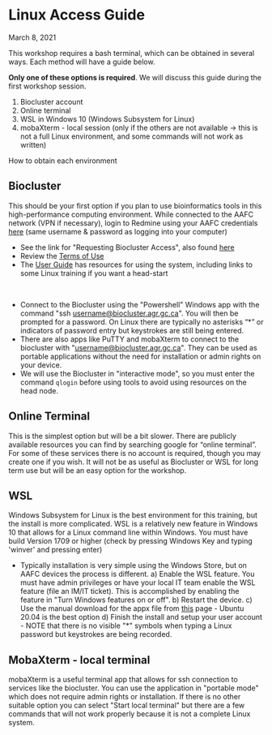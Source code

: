 # Linux Access Guide

March 8, 2021

This workshop requires a bash terminal, which can be obtained in several ways. Each method will have a guide below.

**Only one of these options is required**. We will discuss this guide during the first workshop session.

1. Biocluster account
2. Online terminal
3. WSL in Windows 10 (Windows Subsystem for Linux)
4. mobaXterm - local session (only if the others are not available -> this is not a full Linux environment, and some commands will not work as written)

How to obtain each environment

## Biocluster

This should be your first option if you plan to use bioinformatics tools in this high-performance computing environment. While connected to the AAFC network (VPN if necessary), login to Redmine using your AAFC credentials [here](https://redmine.biodiversity.agr.gc.ca/projects/biocluster) (same username & password as logging into your computer)

- See the link for "Requesting Biocluster Access", also found [here](https://redmine.biodiversity.agr.gc.ca/projects/biocluster/wiki/Requesting_Biocluster_Access)
- Review the [Terms of Use](https://redmine.biodiversity.agr.gc.ca/projects/biocluster/wiki/Biocluster_Terms_of_Use)
- The [User Guide](https://redmine.biodiversity.agr.gc.ca/projects/biocluster/wiki/Biocluster_User_Guide) has resources for using the system, including links to some Linux training if you want a head-start

<br>

- Connect to the Biocluster using the "Powershell" Windows app with the command "ssh username@biocluster.agr.gc.ca". You will then be prompted for a password. On Linux there are typically no asterisks “*” or indicators of password entry but keystrokes are still being entered.
- There are also apps like PuTTY and mobaXterm to connect to the biocluster with "username@biocluster.agr.gc.ca". They can be used as portable applications without the need for installation or admin rights on your device.
- We will use the Biocluster in "interactive mode", so you must enter the command `qlogin` before using tools to avoid using resources on the head node.

## Online Terminal

This is the simplest option but will be a bit slower. There are publicly available resources you can find by searching google for “online terminal”. For some of these services there is no account is required, though you may create one if you wish. It will not be as useful as Biocluster or WSL for long term use but will be an easy option for the workshop.

## WSL

Windows Subsystem for Linux is the best environment for this training, but the install is more complicated. WSL is a relatively new feature in Windows 10 that allows for a Linux command line within Windows. You must have build Version 1709 or higher (check by pressing Windows Key and typing 'winver' and pressing enter)

- Typically installation is very simple using the Windows Store, but on AAFC devices the process is different.
a) Enable the WSL feature. You must have admin privileges or have your local IT team enable the WSL feature (file an IM/IT ticket). This is accomplished by enabling the feature in "Turn Windows features on or off".
b) Restart the device.
c) Use the manual download for the appx file from [this](https://docs.microsoft.com/en-us/windows/wsl/install-manual) page - Ubuntu 20.04 is the best option
d) Finish the install and setup your user account - NOTE that there is no visible "*" symbols when typing a Linux password but keystrokes are being recorded.

## MobaXterm - local terminal

mobaXterm is a useful terminal app that allows for ssh connection to services like the biocluster. You can use the application in "portable mode" which does not require admin rights or installation. If there is no other suitable option you can select "Start local terminal" but there are a few commands that will not work properly because it is not a complete Linux system.
